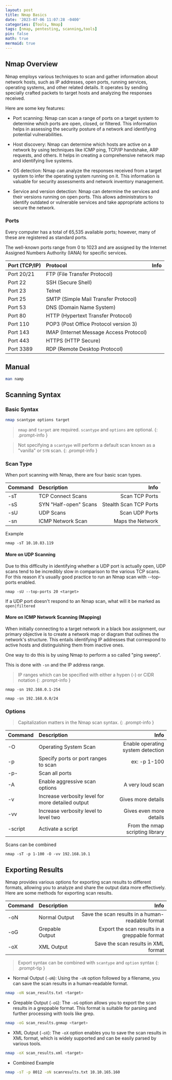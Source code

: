 ```yaml
---
layout: post
title: Nmap Basics
date: '2023-07-06 11:07:28 -0400'
categories: [Tools, Nmap]
tags: [nmap, pentesting, scanning,tools]
pin: false
math: true
mermaid: true
---
```

## Nmap Overview
Nmap employs various techniques to scan and gather information about network hosts, such as IP addresses, open ports, running services, operating systems, and other related details. It operates by sending specially crafted packets to target hosts and analyzing the responses received.

Here are some key features:
- Port scanning: Nmap can scan a range of ports on a target system to determine which ports are open, closed, or filtered. This information helps in assessing the security posture of a network and identifying potential vulnerabilities.

- Host discovery: Nmap can determine which hosts are active on a network by using techniques like ICMP ping, TCP/IP handshake, ARP requests, and others. It helps in creating a comprehensive network map and identifying live systems.

- OS detection: Nmap can analyze the responses received from a target system to infer the operating system running on it. This information is valuable for security assessments and network inventory management.

- Service and version detection: Nmap can determine the services and their versions running on open ports. This allows administrators to identify outdated or vulnerable services and take appropriate actions to secure the network.

### Ports
Every computer has a total of 65,535 available ports; however, many of these are registered as standard ports.

The well-known ports range from 0 to 1023 and are assigned by the Internet Assigned Numbers Authority (IANA) for specific services. 

|  Port (TCP/IP)                   | Protocol        | Info |
|:-----------------------------|:-------------------|--------------:|
| Port 20/21 | FTP (File Transfer Protocol)    |  |
| Port 22 |  SSH (Secure Shell)   | |
| Port 23 |  Telnet   | |
| Port 25 |  SMTP (Simple Mail Transfer Protocol)  | |
| Port 53 |  DNS (Domain Name System)   | |
| Port 80 |  HTTP (Hypertext Transfer Protocol)   | |
| Port 110 |  POP3 (Post Office Protocol version 3)   | |
| Port 143 |   IMAP (Internet Message Access Protocol) | |
| Port 443 |   HTTPS (HTTP Secure) | |
| Port 3389 |  RDP (Remote Desktop Protocol) | |

## Manual

```bash
man namp
```

## Scanning Syntax
### Basic Syntax
```bash
nmap scantype options target
```
> `nmap` and `target` are required. `scantype` and `options` are optional.
{: .prompt-info }

> Not specifying a `scantype` will perform a default scan known as a "vanilla" or `SYN` scan.
{: .prompt-info }

### Scan Type
When port scanning with Nmap, there are four basic scan types.

|   Command                   | Description          | Info |
|:-----------------------------|:-------------------|--------------:|
|-sT | TCP Connect Scans   | Scan TCP Ports |
|-sS | SYN "Half-open" Scans   | Stealth Scan TCP Ports |
|-sU | UDP Scans  | Scan UDP Ports |
|-sn | ICMP Network Scan  | Maps the Network |

Example
```
nmap -sT 10.10.83.119
```
#### More on UDP Scanning
Due to this difficulty in identifying whether a UDP port is actually open, UDP scans tend to be incredibly slow in comparison to the various TCP scans. For this reason it's usually good practice to run an Nmap scan with --top-ports <number> enabled. 

```
nmap -sU --top-ports 20 <target>
```

If a UDP port doesn't respond to an Nmap scan, what will it be marked as `open|filtered`

#### More on ICMP Network Scanning (Mapping)
When initially connecting to a target network in a black box assignment, our primary objective is to create a network map or diagram that outlines the network's structure. This entails identifying IP addresses that correspond to active hosts and distinguishing them from inactive ones.

One way to do this is by using Nmap to perform a so called "ping sweep".

This is done with `-sn` and the IP address range.
> IP ranges which can be specified with either a hypen (-) or CIDR notation
{: .prompt-info }
```
nmap -sn 192.168.0.1-254
```
```
nmap -sn 192.168.0.0/24
```
### Options

> Capitalization matters in the Nmap scan syntax.
{: .prompt-info }

|   Command                   | Description          | Info |
|:-----------------------------|:-------------------|--------------:|
|-O | Operating System Scan  | Enable operating system detection |
|-p | Specify ports or port ranges to scan  | ex: -p 1-100 |
|-p- | Scan all ports | |
|-A | Enable aggressive scan options  | A very loud scan |
|-v | Increase verbosity level for more detailed output  | Gives more details |
|-vv | Increase verbosity level to level two  | Gives even more details |
|-script | Activate a script  | From the nmap scripting library |

Scans can be combined
```
nmap -sT -p 1-100 -O -vv 192.168.10.1
```

## Exporting Results
Nmap provides various options for exporting scan results to different formats, allowing you to analyze and share the output data more effectively. Here are some methods for exporting scan results.

|   Command                   | Description          | Info |
|:-----------------------------|:-------------------|--------------:|
|-oN | Normal Output  | Save the scan results in a human-readable format|
|-oG | Grepable Output  | Export the scan results in a greppable format|
|-oX | XML Output | Save the scan results in XML format|

> Export syntax can be combined with `scantype` and `option` syntax
{: .prompt-tip }

- Normal Output (`-oN`): Using the `-oN` option followed by a filename, you can save the scan results in a human-readable format.
```bash
nmap -oN scan_results.txt <target>
```
- Grepable Output (`-oG`):  The `-oG` option allows you to export the scan results in a greppable format. This format is suitable for parsing and further processing with tools like grep.
```bash
nmap -oG scan_results.gnmap <target>
```
- XML Output (`-oX`): The `-oX` option enables you to save the scan results in XML format, which is widely supported and can be easily parsed by various tools.
```bash
nmap -oX scan_results.xml <target>
```
- Combined Example
```bash
nmap -sT -p 8012 -oN scanresults.txt 10.10.165.160
```

